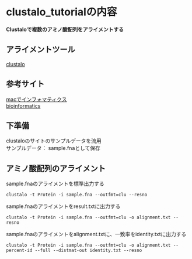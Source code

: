 # clustalo_tutorialの内容
**Clustaloで複数のアミノ酸配列をアライメントする** 

## アライメントツール
[clustalo](https://www.ebi.ac.uk/Tools/msa/clustalo/)

## 参考サイト
[macでインフォマティクス](https://kazumaxneo.hatenablog.com/entry/2020/07/30/073000)  
[bioinformatics](https://bi.biopapyrus.jp/seq/alignment/software/clustal-omega.html)

## 下準備  
clustaloのサイトのサンプルデータを流用   
サンプルデータ： sample.fnaとして保存  

## アミノ酸配列のアライメント
sample.fnaのアライメントを標準出力する
```
clustalo -t Protein -i sample.fna --outfmt=clu --resno
```
sample.fnaのアライメントをresult.txtに出力する
```
clustalo -t Protein -i sample.fna --outfmt=clu -o alignment.txt --resno
```
sample.fnaのアライメントをalignment.txtに、一致率をidentity.txtに出力する
```
clustalo -t Protein -i sample.fna --outfmt=clu -o alignment.txt --percent-id --full --distmat-out identity.txt --resno
```

